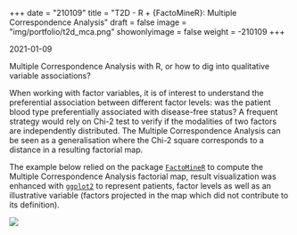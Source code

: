 +++
date = "210109"
title = "T2D - R + {FactoMineR}: Multiple Correspondence Analysis"
draft = false
image = "img/portfolio/t2d_mca.png"
showonlyimage = false
weight = -210109
+++

2021-01-09

Multiple Correspondence Analysis with R, or 
how to dig into qualitative variable associations?
<!--more-->

When working with factor variables, it is of interest to understand
the preferential association between different factor levels: was the
patient blood type preferentially associated with disease-free status? 
A frequent strategy would rely on Chi-2 test to verify if the
modalities of two factors are independently distributed.
The Multiple Correspondence Analysis can be seen as a generalisation where
the Chi-2 square corresponds to a distance in a resulting factorial map.


The example below relied on the package
[`FactoMineR`](https://cran.r-project.org/web/packages/FactoMineR/index.html)
to compute the
Multiple Correspondence Analysis factorial map, result visualization was
enhanced with
[`ggplot2`](https://cran.r-project.org/web/packages/ggplot2/index.html)
to represent patients, factor levels as well as
an illustrative variable (factors projected in the map which did not contribute
to its definition).

![](../../img/portfolio/t2d_mca.png)

[modeline]: # ( vim: set foldlevel=0 spell spelllang=en_gb: )

